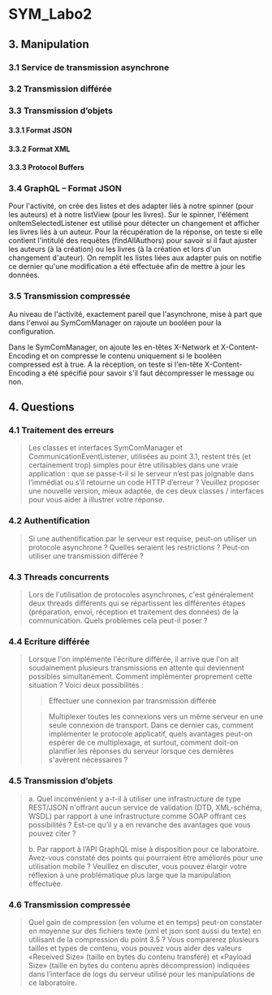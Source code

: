# SYM_Labo2

## 3. Manipulation

### 3.1 Service de transmission asynchrone

### 3.2 Transmission différée

### 3.3 Transmission d’objets

#### 3.3.1 Format JSON
#### 3.3.2 Format XML
#### 3.3.3 Protocol Buffers

### 3.4 GraphQL – Format JSON

Pour l'activité, on crée des listes et des adapter liés à notre spinner (pour les auteurs) et à notre listView (pour les livres). Sur le spinner, l'élément onItemSelectedListener est utilisé pour détecter un changement et afficher les livres liés à un auteur. Pour la récupération de la réponse, on teste si elle contient l'intitulé des requêtes (findAllAuthors) pour savoir si il faut ajuster les auteurs (à la création) ou les livres (à la création et lors d'un changement d'auteur). On remplit les listes liées aux adapter puis on notifie ce dernier qu'une modification a été effectuée afin de mettre à jour les données.

### 3.5 Transmission compressée

Au niveau de l'activité, exactement pareil que l'asynchrone, mise à part que dans l'envoi au SymComManager on rajoute un booléen pour la configuration.

Dans le SymComManager, on ajoute les en-têtes X-Network et X-Content-Encoding et on compresse le contenu uniquement si le booléen compressed est à true. A la réception, on teste si l'en-tête X-Content-Encoding a été spécifié pour savoir s'il faut décompresser le message ou non.

## 4. Questions

### 4.1 Traitement des erreurs
> Les classes et interfaces SymComManager et CommunicationEventListener, utilisées au point 3.1,
restent très (et certainement trop) simples pour être utilisables dans une vraie application : que se
passe-t-il si le serveur n’est pas joignable dans l’immédiat ou s’il retourne un code HTTP d’erreur ?
Veuillez proposer une nouvelle version, mieux adaptée, de ces deux classes / interfaces pour vous aider
à illustrer votre réponse.

### 4.2 Authentification

> Si une authentification par le serveur est requise, peut-on utiliser un protocole asynchrone ? Quelles seraient les restrictions ? Peut-on utiliser une transmission différée ?

### 4.3 Threads concurrents

> Lors de l'utilisation de protocoles asynchrones, c'est généralement deux threads différents qui se
répartissent les différentes étapes (préparation, envoi, réception et traitement des données) de la
communication. Quels problèmes cela peut-il poser ?



### 4.4 Ecriture différée

> Lorsque l'on implémente l'écriture différée, il arrive que l'on ait soudainement plusieurs transmissions en attente qui deviennent possibles simultanément. Comment implémenter proprement cette situation ? Voici deux possibilités :
>
> > Effectuer une connexion par transmission différée 
> 
> > Multiplexer toutes les connexions vers un même serveur en une seule connexion de transport. Dans ce dernier cas, comment implémenter le protocole applicatif, quels avantages peut-on espérer de ce multiplexage, et surtout, comment doit-on planifier les réponses du serveur lorsque ces dernières s'avèrent nécessaires ?

### 4.5 Transmission d’objets

> a. Quel inconvénient y a-t-il à utiliser une infrastructure de type REST/JSON n'offrant aucun service de validation (DTD, XML-schéma, WSDL) par rapport à une infrastructure comme SOAP offrant ces possibilités ? Est-ce qu’il y a en revanche des avantages que vous pouvez citer ?
>
> b. Par rapport à l’API GraphQL mise à disposition pour ce laboratoire. Avez-vous constaté des points qui pourraient être améliorés pour une utilisation mobile ? Veuillez en discuter, vous pouvez élargir votre réflexion à une problématique plus large que la manipulation effectuée.

### 4.6 Transmission compressée

> Quel gain de compression (en volume et en temps) peut-on constater en moyenne sur des fichiers texte (xml et json sont aussi du texte) en utilisant de la compression du point 3.5 ? Vous comparerez plusieurs tailles et types de contenu, vous pouvez vous aider des valeurs «Received Size» (taille en bytes du contenu transféré) et «Payload Size» (taille en bytes du contenu après décompression) indiquées dans l’interface de logs du serveur utilisé pour les manipulations de ce laboratoire.
